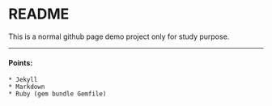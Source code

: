 # README
This is a normal github page demo project only for study purpose.
***
#### Points:
	* Jekyll
	* Markdown
	* Ruby (gem bundle Gemfile)

